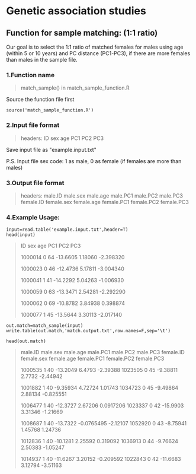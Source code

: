 # Genetic association studies 

## Function for sample matching: (1:1 ratio)

Our goal is to select the 1:1 ratio of matched females for males using age (within 5 or 10 years) and PC distance (PC1-PC3), if there are more females than males in the sample file.

### 1.Function name
>match_sample() in match_sample_function.R

Source the function file first
```
source('match_sample_function.R')
```
### 2.Input file format

> headers: ID sex age PC1 PC2 PC3

Save input file as "example.input.txt"

P.S. Input file sex code: 1 as male, 0 as female (if females are more than males) 

### 3.Output file format

> headers: male.ID male.sex male.age  male.PC1  male.PC2  male.PC3 female.ID female.sex female.age female.PC1 female.PC2 female.PC3

### 4.Example Usage:
```
input=read.table('example.input.txt',header=T)
head(input)
```

>
>ID sex age      PC1     PC2       PC3
>
>1000014   0  64 -13.6605 1.18060 -2.398320
>
>1000023   0  46 -12.4736 5.17811 -3.004340
>
>1000041   1  41 -14.2292 5.04263 -1.006930
>
>1000059   0  63 -13.3471 2.54281 -2.292290
>
>1000062   0  69 -10.8782 3.84938  0.398874
>
>1000077   1  45 -13.5644 3.30113 -2.017140


```
out.match=match_sample(input)
write.table(out.match,'match.output.txt',row.names=F,sep='\t')

head(out.match)
```

> 
> male.ID	male.sex	male.age	male.PC1	male.PC2	male.PC3	female.ID	female.sex	female.age	female.PC1	female.PC2	female.PC3
> 
> 1000535	1	40	-13.2049	6.4793	-2.39388	1023505	0	45	-9.38811	2.7732	-2.44942
> 
> 1001882	1	40	-9.35934	4.72724	1.01743	1034723	0	45	-9.49864	2.88134	-0.825551
> 
> 1006477	1	40	-12.3727	2.67206	0.0917206	1023337	0	42	-15.9903	3.31346	-1.21669
> 
> 1008687	1	40	-13.7322	-0.0765495	-2.12107	1052920	0	43	-8.75941	1.45768	1.24736
> 
> 1012836	1	40	-10.1281	2.25592	0.319092	1036913	0	44	-9.76624	2.50383	-1.05247
> 
> 1014937	1	40	-11.6267	3.20152	-0.209592	1022843	0	42	-11.6683	3.12794	-3.51163




